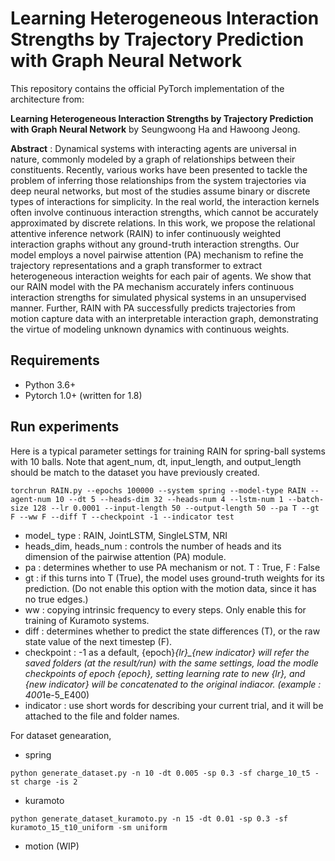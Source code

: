 # Learning Heterogeneous Interaction Strengths by Trajectory Prediction with Graph Neural Network

This repository contains the official PyTorch implementation of the architecture from:

**Learning Heterogeneous Interaction Strengths by Trajectory Prediction with Graph Neural Network**
by Seungwoong Ha and Hawoong Jeong.

**Abstract** : Dynamical systems with interacting agents are universal in nature, commonly modeled by a graph of relationships between their constituents. Recently, various works have been presented to tackle the problem of inferring those relationships from the system trajectories via deep neural networks, but most of the studies assume binary or discrete types of interactions for simplicity. In the real world, the interaction kernels often involve continuous interaction strengths, which cannot be accurately approximated by discrete relations. In this work, we propose the relational attentive inference network (RAIN) to infer continuously weighted interaction graphs without any ground-truth interaction strengths. Our model employs a novel pairwise attention (PA) mechanism to refine the trajectory representations and a graph transformer to extract heterogeneous interaction weights for each pair of agents. We show that our RAIN model with the PA mechanism accurately infers continuous interaction strengths for simulated physical systems in an unsupervised manner. Further, RAIN with PA successfully predicts trajectories from motion capture data with an interpretable interaction graph, demonstrating the virtue of modeling unknown dynamics with continuous weights.

## Requirements
- Python 3.6+
- Pytorch 1.0+ (written for 1.8)

## Run experiments
Here is a typical parameter settings for training RAIN for spring-ball systems with 10 balls.  Note that agent_num, dt, input_length, and output_length should be match to the dataset you have previously created.
```
torchrun RAIN.py --epochs 100000 --system spring --model-type RAIN --agent-num 10 --dt 5 --heads-dim 32 --heads-num 4 --lstm-num 1 --batch-size 128 --lr 0.0001 --input-length 50 --output-length 50 --pa T --gt F --ww F --diff T --checkpoint -1 --indicator test 
```

* model_ type : RAIN, JointLSTM, SingleLSTM, NRI
* heads_dim, heads_num : controls the number of heads and its dimension of the pairwise attention (PA) module.
* pa : determines whether to use PA mechanism or not. T : True, F : False
* gt : if this turns into T (True), the model uses ground-truth weights for its prediction. (Do not enable this option with the motion data, since it has no true edges.)
* ww : copying intrinsic frequency to every steps. Only enable this for training of Kuramoto systems.
* diff : determines whether to predict the state differences (T), or the raw state value of the next timestep (F).
* checkpoint : -1 as a default, {epoch}*{lr}_{new indicator} will refer the saved folders (at the result/run) with the same settings, load the modle checkpoints of epoch {epoch}, setting learning rate to new {lr}, and {new indicator} will be concatenated to the original indiacor. (example : 400*1e-5_E400)
* indicator : use short words for describing your current trial, and it will be attached to the file and folder names.

For dataset genearation,
* spring
```
python generate_dataset.py -n 10 -dt 0.005 -sp 0.3 -sf charge_10_t5 -st charge -is 2
```
* kuramoto
```
python generate_dataset_kuramoto.py -n 15 -dt 0.01 -sp 0.3 -sf kuramoto_15_t10_uniform -sm uniform
```
* motion 
(WIP)
